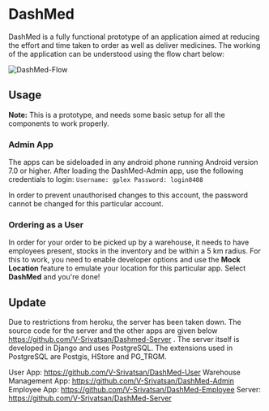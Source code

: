 # DashMed

DashMed is a fully functional prototype of an application aimed at reducing the effort and time taken to order as well as deliver medicines. The working of the application can be understood using the flow chart below:

![DashMed-Flow](https://user-images.githubusercontent.com/63727128/182647843-59986cc8-3fba-4d64-9245-9c1d38106400.png)

## Usage
**Note:** This is a prototype, and needs some basic setup for all the components to work properly.

### Admin App
The apps can be sideloaded in any android phone running Android version 7.0 or higher.
After loading the DashMed-Admin app, use the following credentials to login:
`Username: gplex
Password: login0408`

In order to prevent unauthorised changes to this account, the password cannot be changed for this particular account.


### Ordering as a User
In order for your order to be picked up by a warehouse, it needs to have employees present, stocks in the inventory and be within a 5 km radius.
For this to work, you need to enable developer options and use the __Mock Location__ feature to emulate your location for this particular app. Select __DashMed__ and you're done!


## Update
Due to restrictions from heroku, the server has been taken down. The source code for the server and the other apps are given below https://github.com/V-Srivatsan/Dashmed-Server . The server itself is developed in Django and uses PostgreSQL. The extensions used in PostgreSQL are Postgis, HStore and PG_TRGM. 

User App: https://github.com/V-Srivatsan/DashMed-User
Warehouse Management App: https://github.com/V-Srivatsan/DashMed-Admin
Employee App: https://github.com/V-Srivatsan/DashMed-Employee
Server: https://github.com/V-Srivatsan/DashMed-Server
